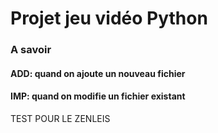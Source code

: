 # Projet jeu vidéo Python

### A savoir
#### ADD: quand on ajoute un nouveau fichier
#### IMP: quand on modifie un fichier existant

TEST POUR LE ZENLEIS